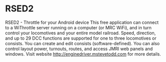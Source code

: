 # RSED2
RSED2 - Throttle for your Android device
This free application can connect to a WiThrottle server running on a computer (or MRC WiFi), and in turn control your locomotives and your entire model railroad. Speed, direction, and up to 29 DCC functions are supported for one to three locomotives or consists.  You can create and edit consists (software-defined).  You can also control layout power, turnouts, routes, and access JMRI web panels and windows.
Visit website http://enginedriver.mstevetodd.com for more details.
